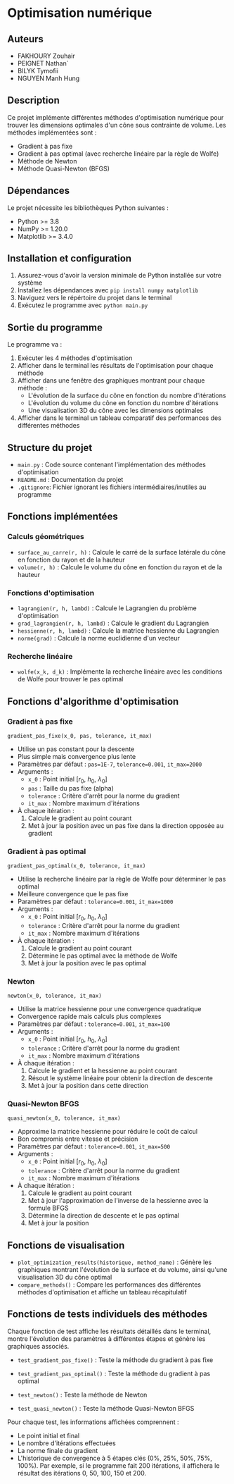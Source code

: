 # Optimisation numérique

## Auteurs

- FAKHOURY Zouhair
- PEIGNET Nathan`
- BILYK Tymofii
- NGUYEN Manh Hung

## Description

Ce projet implémente différentes méthodes d'optimisation numérique pour trouver les dimensions optimales d'un cône sous contrainte de volume. Les méthodes implémentées sont :

- Gradient à pas fixe
- Gradient à pas optimal (avec recherche linéaire par la règle de Wolfe)
- Méthode de Newton
- Méthode Quasi-Newton (BFGS)

## Dépendances

Le projet nécessite les bibliothèques Python suivantes :

- Python >= 3.8
- NumPy >= 1.20.0
- Matplotlib >= 3.4.0

## Installation et configuration

1. Assurez-vous d'avoir la version minimale de Python installée sur votre système
2. Installez les dépendances avec `pip install numpy matplotlib`
3. Naviguez vers le répértoire du projet dans le terminal
4. Exécutez le programme avec `python main.py`

## Sortie du programme

Le programme va :

1. Exécuter les 4 méthodes d'optimisation
2. Afficher dans le terminal les résultats de l'optimisation pour chaque méthode
3. Afficher dans une fenêtre des graphiques montrant pour chaque méthode :
   - L'évolution de la surface du cône en fonction du nombre d'itérations
   - L'évolution du volume du cône en fonction du nombre d'itérations
   - Une visualisation 3D du cône avec les dimensions optimales
4. Afficher dans le terminal un tableau comparatif des performances des différentes méthodes

## Structure du projet

- `main.py` : Code source contenant l'implémentation des méthodes d'optimisation
- `README.md` : Documentation du projet
- `.gitignore`: Fichier ignorant les fichiers intermédiaires/inutiles au programme

## Fonctions implémentées

### Calculs géométriques

- `surface_au_carre(r, h)` : Calcule le carré de la surface latérale du cône en fonction du rayon et de la hauteur
- `volume(r, h)` : Calcule le volume du cône en fonction du rayon et de la hauteur

### Fonctions d'optimisation

- `lagrangien(r, h, lambd)` : Calcule le Lagrangien du problème d'optimisation
- `grad_lagrangien(r, h, lambd)` : Calcule le gradient du Lagrangien
- `hessienne(r, h, lambd)` : Calcule la matrice hessienne du Lagrangien
- `norme(grad)` : Calcule la norme euclidienne d'un vecteur

### Recherche linéaire

- `wolfe(x_k, d_k)` : Implémente la recherche linéaire avec les conditions de Wolfe pour trouver le pas optimal

## Fonctions d'algorithme d'optimisation

### Gradient à pas fixe

`gradient_pas_fixe(x_0, pas, tolerance, it_max)`

- Utilise un pas constant pour la descente
- Plus simple mais convergence plus lente
- Paramètres par défaut : `pas=1E-7`, `tolerance=0.001`, `it_max=2000`
- Arguments :
  - `x_0` : Point initial [$r_0$, $h_0$, $\lambda_0$]
  - `pas` : Taille du pas fixe (alpha)
  - `tolerance` : Critère d'arrêt pour la norme du gradient
  - `it_max` : Nombre maximum d'itérations
- À chaque itération :
  1. Calcule le gradient au point courant
  2. Met à jour la position avec un pas fixe dans la direction opposée au gradient

### Gradient à pas optimal

`gradient_pas_optimal(x_0, tolerance, it_max)`

- Utilise la recherche linéaire par la règle de Wolfe pour déterminer le pas optimal
- Meilleure convergence que le pas fixe
- Paramètres par défaut : `tolerance=0.001`, `it_max=1000`
- Arguments :
  - `x_0` : Point initial [$r_0$, $h_0$, $\lambda_0$]
  - `tolerance` : Critère d'arrêt pour la norme du gradient
  - `it_max` : Nombre maximum d'itérations
- À chaque itération :
  1. Calcule le gradient au point courant
  2. Détermine le pas optimal avec la méthode de Wolfe
  3. Met à jour la position avec le pas optimal

### Newton

`newton(x_0, tolerance, it_max)`

- Utilise la matrice hessienne pour une convergence quadratique
- Convergence rapide mais calculs plus complexes
- Paramètres par défaut : `tolerance=0.001`, `it_max=100`
- Arguments :
  - `x_0` : Point initial [$r_0$, $h_0$, $\lambda_0$]
  - `tolerance` : Critère d'arrêt pour la norme du gradient
  - `it_max` : Nombre maximum d'itérations
- À chaque itération :
  1. Calcule le gradient et la hessienne au point courant
  2. Résout le système linéaire pour obtenir la direction de descente
  3. Met à jour la position dans cette direction

### Quasi-Newton BFGS

`quasi_newton(x_0, tolerance, it_max)`

- Approxime la matrice hessienne pour réduire le coût de calcul
- Bon compromis entre vitesse et précision
- Paramètres par défaut : `tolerance=0.001`, `it_max=500`
- Arguments :
  - `x_0` : Point initial [$r_0$, $h_0$, $\lambda_0$]
  - `tolerance` : Critère d'arrêt pour la norme du gradient
  - `it_max` : Nombre maximum d'itérations
- À chaque itération :
  1. Calcule le gradient au point courant
  2. Met à jour l'approximation de l'inverse de la hessienne avec la formule BFGS
  3. Détermine la direction de descente et le pas optimal
  4. Met à jour la position

## Fonctions de visualisation

- `plot_optimization_results(historique, method_name)` : Génère les graphiques montrant l'évolution de la surface et du volume, ainsi qu'une visualisation 3D du cône optimal
- `compare_methods()` : Compare les performances des différentes méthodes d'optimisation et affiche un tableau récapitulatif

## Fonctions de tests individuels des méthodes

Chaque fonction de test affiche les résultats détaillés dans le terminal, montre l'évolution des paramètres à différentes étapes et génère les graphiques associés.

- `test_gradient_pas_fixe()` : Teste la méthode du gradient à pas fixe

- `test_gradient_pas_optimal()` : Teste la méthode du gradient à pas optimal

- `test_newton()` : Teste la méthode de Newton

- `test_quasi_newton()` : Teste la méthode Quasi-Newton BFGS

Pour chaque test, les informations affichées comprennent :

- Le point initial et final
- Le nombre d'itérations effectuées
- La norme finale du gradient
- L'historique de convergence à 5 étapes clés (0%, 25%, 50%, 75%, 100%). Par exemple, si le programme fait 200 itérations, il affichera le résultat des itérations 0, 50, 100, 150 et 200.
